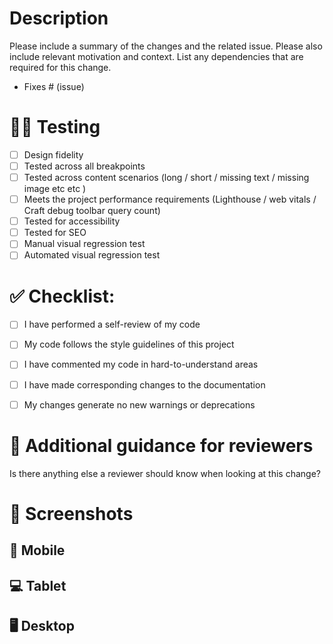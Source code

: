 # Description

Please include a summary of the changes and the related issue. Please also include relevant motivation and context. List any dependencies that are required for this change.

- Fixes # (issue)

# 👩‍🔬 Testing

- [ ] Design fidelity
- [ ] Tested across all breakpoints
- [ ] Tested across content scenarios (long / short / missing text / missing image etc etc )
- [ ] Meets the project performance requirements (Lighthouse / web vitals / Craft debug toolbar query count)
- [ ] Tested for accessibility
- [ ] Tested for SEO
- [ ] Manual visual regression test
- [ ] Automated visual regression test

# ✅ Checklist:

- [ ] I have performed a self-review of my code
- [ ] My code follows the style guidelines of this project
- [ ] I have commented my code in hard-to-understand areas
- [ ] I have made corresponding changes to the documentation
- [ ] My changes generate no new warnings or deprecations


# 🧐 Additional guidance for reviewers

Is there anything else a reviewer should know when looking at this change?


# 📸 Screenshots

## 📱 Mobile

## 💻 Tablet

## 🖥 Desktop
